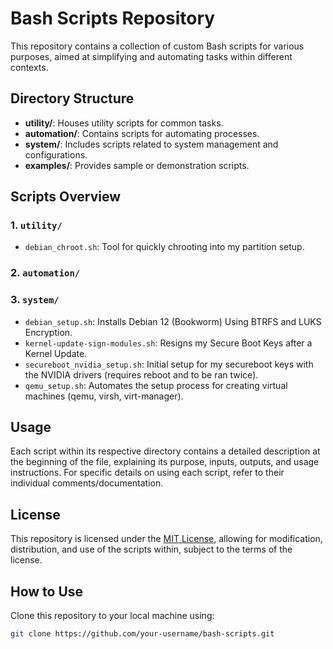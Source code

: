# Bash Scripts Repository

This repository contains a collection of custom Bash scripts for various purposes, aimed at simplifying and automating tasks within different contexts.

## Directory Structure

- **utility/**: Houses utility scripts for common tasks.
- **automation/**: Contains scripts for automating processes.
- **system/**: Includes scripts related to system management and configurations.
- **examples/**: Provides sample or demonstration scripts.

## Scripts Overview

### 1. `utility/`
- `debian_chroot.sh`: Tool for quickly chrooting into my partition setup.

### 2. `automation/`

### 3. `system/`
- `debian_setup.sh`: Installs Debian 12 (Bookworm) Using BTRFS and LUKS Encryption.
- `kernel-update-sign-modules.sh`: Resigns my Secure Boot Keys after a Kernel Update. 
- `secureboot_nvidia_setup.sh`: Initial setup for my secureboot keys with the NVIDIA drivers (requires reboot and to be ran twice).
- `qemu_setup.sh`: Automates the setup process for creating virtual machines (qemu, virsh, virt-manager).

## Usage

Each script within its respective directory contains a detailed description at the beginning of the file, explaining its purpose, inputs, outputs, and usage instructions. For specific details on using each script, refer to their individual comments/documentation.

## License

This repository is licensed under the [MIT License](LICENSE), allowing for modification, distribution, and use of the scripts within, subject to the terms of the license.

## How to Use

Clone this repository to your local machine using:

```bash
git clone https://github.com/your-username/bash-scripts.git
